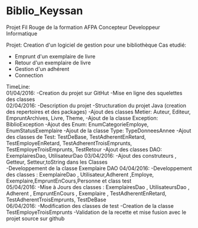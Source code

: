 # Biblio_Keyssan

Projet Fil Rouge de la formation AFPA Concepteur Developpeur Informatique

Projet: Creation d'un logiciel de gestion pour une bibliothèque
Cas etudié:
- Emprunt d'un exemplaire de livre
- Retour d'un exemplaire de livre
- Gestion d'un adhérent
- Connection 
			
TimeLine: 	
01/04/2016: -Creation du projet sur GitHut
			-Mise en ligne des squelettes des classes 						
02/04/2016: -Description du projet
			-Structuration du projet Java (creation des repertoires et des packages)
			-Ajout des classes Metier: Auteur,  Editeur, EmpruntArchives, Livre, Theme, 
			-Ajout de la classe Exception: BiblioException
			-Ajout des Enum: EnumCategorieEmploye, EnumStatusExemplaire
			-Ajout de la classe Type: TypeDonneesAnnee
			-Ajout des classes de Test: TestDeBase, TestAdherentEnRetard, TestEmployeEnRetard, TestAdherentTroisEmprunts, TestEmployeTroisEmprunts, TestRetour
			-Ajout des classes DAO: ExemplairesDao, UtilisateurDao
03/04/2016: -Ajout des construteurs , Getteur, Setteur,toString dans les Classes	
			-Developpement de la classe Exemplaire DAO
04/04/2016: -Developpement des classes : ExemplaireDao , Utilisateur,Adherent ,Employe, Exemplaire,EmpruntEnCours,Personne et class test					
05/04/2016:  -Mise à Jours des classes : ExemplairesDao , UtilisateursDao , Adherent , EmpruntEnCours , Exemplaire , TestAdherentEnRetard, TestAdherentTroisEmprunts, TestDeBase			
06/04/2016: -Modification des classes de test
			-Creation de la classe TestEmployeTroisEmprunts
			-Validation de la recette et mise fusion avec le projet source sur github